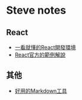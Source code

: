 Steve notes
============


React
-----
* [一看就懂的React開發環境](http://blog.techbridge.cc/2016/07/30/react-dev-enviroment-webpack-browserify/)
* [React官方的範例解說](https://facebook.github.io/react/index.html)

其他
-----
* [好用的Markdown工具](https://stackedit.io/editor)
